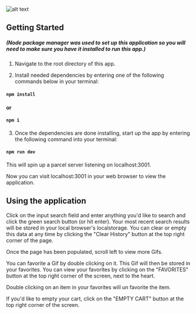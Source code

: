 ![alt text](./public/assets/gipho.gif)


## Getting Started
##### (Node package manager was used to set up this application so you will need to make sure you have it installed to run this app.)

 1) Navigate to the root directory of this app.

 2) Install needed dependencies by entering one of the following commands below in your terminal:

#### `npm install` 

#### or 

#### `npm i`

 3) Once the dependencies are done installing, start up the app by entering the following command into your terminal:

#### `npm run dev`

 This will spin up a parcel server listening on localhost:3001. 

 Now you can visit localhost:3001 in your web browser to view the application.

## Using the application
 Click on the input search field and enter anything you'd like to search and click the green search button (or hit enter). Your most recent search results will be stored in your local browser's localstorage. You can clear or empty this data at any time by clicking the "Clear History" button at the top right corner of the page.

 Once the page has been populated, scroll left to view more Gifs.

 You can favorite a Gif by double clicking on it. This Gif will then be stored in your favorites. You can view your favorites by clicking on the "FAVORITES" button at the top right corner of the screen, next to the heart.

 Double clicking on an item in your favorites will un favorite the item.



 If you'd like to empty your cart, click on the "EMPTY CART" button at the top right corner of the screen.

